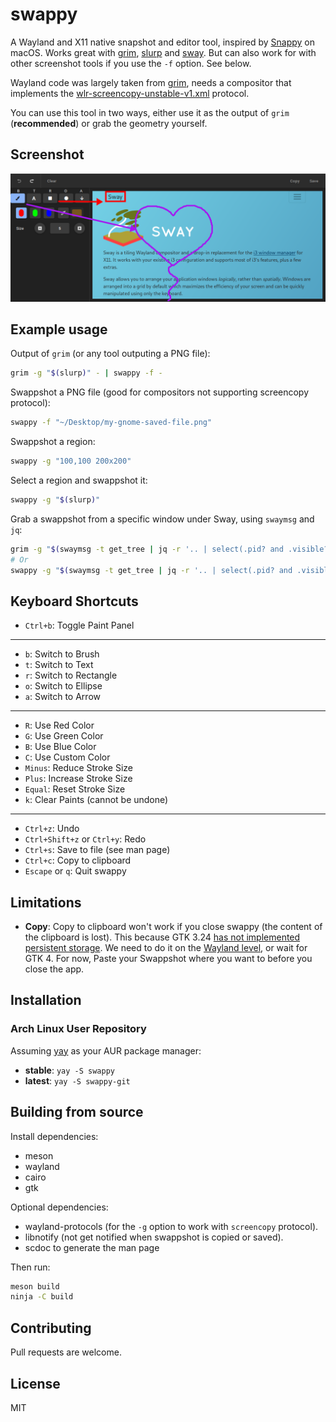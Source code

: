 # swappy

A Wayland and X11 native snapshot and editor tool, inspired by [Snappy] on macOS. Works great with [grim], [slurp] and [sway]. But can also work for with other screenshot tools if you use the `-f` option. See below.

Wayland code was largely taken from [grim], needs a compositor that implements the [wlr-screencopy-unstable-v1.xml] protocol.

You can use this tool in two ways, either use it as the output of `grim` (**recommended**) or grab the geometry yourself.

## Screenshot

![Swappy Screenshot](docs/images/screenshot.png)

## Example usage

Output of `grim` (or any tool outputing a PNG file):

```sh
grim -g "$(slurp)" - | swappy -f -
```

Swappshot a PNG file (good for compositors not supporting screencopy protocol):

```sh
swappy -f "~/Desktop/my-gnome-saved-file.png"
```

Swappshot a region:

```sh
swappy -g "100,100 200x200"
```

Select a region and swappshot it:

```sh
swappy -g "$(slurp)"
```

Grab a swappshot from a specific window under Sway, using `swaymsg` and `jq`:

```sh
grim -g "$(swaymsg -t get_tree | jq -r '.. | select(.pid? and .visible?) | .rect | "\(.x),\(.y) \(.width)x\(.height)"' | slurp)" - | swappy -f -
# Or
swappy -g "$(swaymsg -t get_tree | jq -r '.. | select(.pid? and .visible?) | .rect | "\(.x),\(.y) \(.width)x\(.height)"' | slurp)"
```

## Keyboard Shortcuts

- `Ctrl+b`: Toggle Paint Panel

<hr>

- `b`: Switch to Brush
- `t`: Switch to Text
- `r`: Switch to Rectangle
- `o`: Switch to Ellipse
- `a`: Switch to Arrow

<hr>

- `R`: Use Red Color
- `G`: Use Green Color
- `B`: Use Blue Color
- `C`: Use Custom Color
- `Minus`: Reduce Stroke Size
- `Plus`: Increase Stroke Size
- `Equal`: Reset Stroke Size
- `k`: Clear Paints (cannot be undone)

<hr>

- `Ctrl+z`: Undo
- `Ctrl+Shift+z` or `Ctrl+y`: Redo
- `Ctrl+s`: Save to file (see man page)
- `Ctrl+c`: Copy to clipboard
- `Escape` or `q`: Quit swappy

## Limitations

- **Copy**: Copy to clipboard won't work if you close swappy (the content of the clipboard is lost). This because GTK 3.24 [has not implemented persistent storage](https://gitlab.gnome.org/GNOME/gtk/blob/3.24.13/gdk/wayland/gdkdisplay-wayland.c#L857). We need to do it on the [Wayland level](https://github.com/swaywm/wlr-protocols/blob/master/unstable/wlr-data-control-unstable-v1.xml), or wait for GTK 4. For now, Paste your Swappshot where you want to before you close the app.

## Installation

### Arch Linux User Repository

Assuming [yay](https://aur.archlinux.org/packages/yay/) as your AUR package manager:

- **stable**: `yay -S swappy`
- **latest**: `yay -S swappy-git`

## Building from source

Install dependencies:

- meson
- wayland
- cairo
- gtk

Optional dependencies:

- wayland-protocols (for the `-g` option to work with `screencopy` protocol).
- libnotify (not get notified when swappshot is copied or saved).
- scdoc to generate the man page

Then run:

```sh
meson build
ninja -C build
```

## Contributing

Pull requests are welcome.

## License

MIT

[snappy]: http://snappy-app.com/
[slurp]: https://github.com/emersion/slurp
[grim]: https://github.com/emersion/grim
[sway]: https://github.com/swaywm/sway
[wlr-screencopy-unstable-v1.xml]: https://github.com/swaywm/wlr-protocols/blob/master/unstable/wlr-screencopy-unstable-v1.xml
